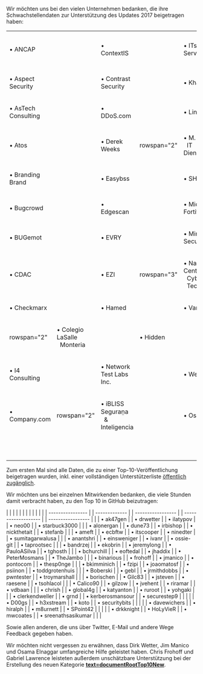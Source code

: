 Wir möchten uns bei den vielen Unternehmen bedanken, die ihre
Schwachstellendaten zur Unterstützung des Updates 2017 beigetragen
haben:

<table>
<tbody>
<tr class="odd">
<td><p>• ANCAP</p></td>
<td></td>
<td><p>• ContextIS</p></td>
<td></td>
<td><p>• ITsec Security Services bv</p></td>
<td></td>
<td><p>• Paladion Networks</p></td>
</tr>
<tr class="even">
<td><p>• Aspect Security</p></td>
<td></td>
<td><p>• Contrast Security</p></td>
<td></td>
<td><p>• Khallagh</p></td>
<td></td>
<td><p>• Purpletalk</p></td>
</tr>
<tr class="odd">
<td><p>• AsTech Consulting</p></td>
<td></td>
<td><p>• DDoS.com</p></td>
<td></td>
<td><p>• Linden Lab</p></td>
<td></td>
<td><p>• Secure Network</p></td>
</tr>
<tr class="even">
<td><p>• Atos</p></td>
<td></td>
<td><p>• Derek Weeks</p></td>
<td><p>rowspan="2"</p></td>
<td><p>• M. Limacher<br />
  IT Dienstleistungen</p></td>
<td></td>
<td><p>• Shape Security</p></td>
</tr>
<tr class="odd">
<td><p>• Branding Brand</p></td>
<td></td>
<td><p>• Easybss</p></td>
<td></td>
<td><p>• SHCP</p></td>
<td></td>
<td></td>
</tr>
<tr class="even">
<td><p>• Bugcrowd</p></td>
<td></td>
<td><p>• Edgescan</p></td>
<td></td>
<td><p>• Micro Focus Fortify</p></td>
<td></td>
<td><p>• Softtek</p></td>
</tr>
<tr class="odd">
<td><p>• BUGemot</p></td>
<td></td>
<td><p>• EVRY</p></td>
<td></td>
<td><p>• Minded Security</p></td>
<td></td>
<td><p>• Synopsis</p></td>
</tr>
<tr class="even">
<td><p>• CDAC</p></td>
<td></td>
<td><p>• EZI</p></td>
<td><p>rowspan="3"</p></td>
<td><p>• National Center for<br />
  Cyber Security<br />
  Technology</p></td>
<td></td>
<td><p>• TCS</p></td>
</tr>
<tr class="odd">
<td><p>• Checkmarx</p></td>
<td></td>
<td><p>• Hamed</p></td>
<td></td>
<td><p>• Vantage Point</p></td>
<td></td>
<td></td>
</tr>
<tr class="even">
<td><p>rowspan="2"</p></td>
<td><p>• Colegio LaSalle<br />
  Monteria</p></td>
<td></td>
<td><p>• Hidden</p></td>
<td></td>
<td><p>• Veracode</p></td>
<td></td>
</tr>
<tr class="odd">
<td><p>• I4 Consulting</p></td>
<td></td>
<td><p>• Network Test Labs Inc.</p></td>
<td></td>
<td><p>• Web.com</p></td>
<td></td>
<td></td>
</tr>
<tr class="even">
<td><p>• Company.com</p></td>
<td><p>rowspan="2"</p></td>
<td><p>• iBLISS Seguran̤a<br />
  &amp; Inteligencia</p></td>
<td></td>
<td><p>• Osampa</p></td>
<td></td>
<td><p> </p></td>
</tr>
<tr class="odd">
<td><p> </p></td>
<td></td>
<td><p> </p></td>
<td></td>
<td><p> </p></td>
<td></td>
<td></td>
</tr>
</tbody>
</table>

Zum ersten Mal sind alle Daten, die zu einer Top-10-Veröffentlichung
beigetragen wurden, inkl. einer vollständigen Unterstützerliste
<u>[öffentlich
zugänglich](https://github.com/OWASP/Top10/tree/master/2017/datacall/submissions)</u>.

Wir möchten uns bei einzelnen Mitwirkenden bedanken, die viele Stunden
damit verbracht haben, zu den Top 10 in GitHub beizutragen:

|  |                  |  |               |  |                   |  |                     |  |                   |
|  | ---------------- |  | ------------- |  | ----------------- |  | ------------------- |  | ----------------- |
|  | • ak47gen        |  | • drwetter    |  | • ilatypov        |  | • neo00             |  | • starbuck3000    |
|  | • alonergan      |  | • dune73      |  | • irbishop        |  | • nickthetait       |  | • stefanb         |
|  | • ameft          |  | • ecbftw      |  | • itscooper       |  | • ninedter          |  | • sumitagarwalusa |
|  | • anantshri      |  | • einsweniger |  | • ivanr           |  | • ossie-git         |  | • taprootsec      |
|  | • bandrzej       |  | • ekobrin     |  | • jeremylong      |  | • PauloASilva       |  | • tghosth         |
|  | • bchurchill     |  | • eoftedal    |  | • jhaddix         |  | • PeterMosmans      |  | • TheJambo        |
|  | • binarious      |  | • frohoff     |  | • jmanico         |  | • pontocom          |  | • thesp0nge       |
|  | • bkimminich     |  | • fzipi       |  | • joaomatosf      |  | • psiinon           |  | • toddgrotenhuis  |
|  | • Boberski       |  | • gebl        |  | • jrmithdobbs     |  | • pwntester         |  | • troymarshall    |
|  | • borischen      |  | • Gilc83      |  | • jsteven         |  | • raesene           |  | • tsohlacol       |
|  | • Calico90       |  | • gilzow      |  | • jvehent         |  | • riramar           |  | • vdbaan          |
|  | • chrish         |  | • global4g    |  | • katyanton       |  | • ruroot            |  | • yohgaki         |
|  | • clerkendweller |  | • grnd        |  | • kerberosmansour |  | • securestep9       |  |                   |
|  | • D00gs          |  | • h3xstream   |  | • koto            |  | • securitybits      |  |                   |
|  | • davewichers    |  | • hiralph     |  | • m8urnett        |  | • SPoint42          |  |                   |
|  | • drkknight      |  | • HoLyVieR    |  | • mwcoates        |  | • sreenathsasikumar |  |                   |

Sowie allen anderen, die uns über Twitter, E-Mail und andere Wege
Feedback gegeben haben.

Wir möchten nicht vergessen zu erwähnen, dass Dirk Wetter, Jim Manico
und Osama Elnaggar umfangreiche Hilfe geleistet haben. Chris Frohoff und
Gabriel Lawrence leisteten außerdem unschätzbare Unterstützung bei der
Erstellung des neuen Kategorie
<b><u>[text=documentRootTop10New]({{Top_10:LanguageFile "wikilink")</u></b>.